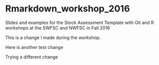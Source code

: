 # Rmarkdown_workshop_2016
Slides and examples for the Stock Assessment Template with Git and R workshops at the SWFSC and NWFSC in Fall 2016

This is a change I made during the workshop.

Here is another test change

Trying a different change